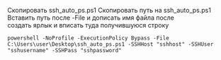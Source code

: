 Скопировать ssh_auto_ps.ps1
Скопировать путь на ssh_auto_ps.ps1
Вставить путь после -File и дописать имя файла после \
создать ярлык и вписать туда получившуюся строку 

`powershell -NoProfile -ExecutionPolicy Bypass -File C:\Users\user\Desktop\ssh_auto_ps.ps1 -SSHHost "sshhost" -SSHUser "sshusername" -SSHPass "sshpassword"`